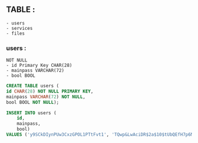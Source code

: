 ## TABLE :

	- users 
	- services
	- files

### users :
	NOT NULL
	- id Primary Key CHAR(28)
	- mainpass VARCHAR(72)
	- bool BOOL

```sql
CREATE TABLE users (
id CHAR(28) NOT NULL PRIMARY KEY,
mainpass VARCHAR(72) NOT NULL,
bool BOOL NOT NULL);
```

```sql
INSERT INTO users (
	id,
	mainpass,
	bool)
VALUES ('y9SCkDIynPUw3CxzGPOL1PTtFvt1', 'TQwp&LwAciDR$2a$10$tUbQEfH7p6M41VWXhQrdeOH95vKbg/P3hj3EpZqzGkMd9rI2xCNTC', TRUE);
```

